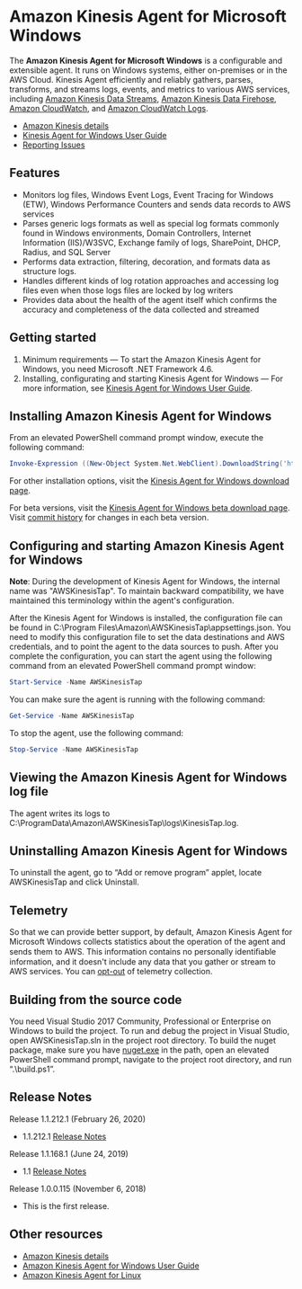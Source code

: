 ﻿# Amazon Kinesis Agent for Microsoft Windows

The **Amazon Kinesis Agent for Microsoft Windows** is a configurable and extensible agent. It runs on Windows systems, either on-premises or in the AWS Cloud. Kinesis Agent efficiently and reliably gathers, parses, transforms, and streams logs, events, and metrics to various AWS services, including [Amazon Kinesis Data Streams][kinesis-stream], [Amazon Kinesis Data Firehose][kinesis-firehose], [Amazon CloudWatch][cloudwatch], and [Amazon CloudWatch Logs][cloudwatch-logs].

*	[Amazon Kinesis details][kinesis]
*	[Kinesis Agent for Windows User Guide][kinesis-agent-windows-user-guide]
*	[Reporting Issues][kinesis-agent-windows-issues]

## Features

* Monitors log files, Windows Event Logs, Event Tracing for Windows (ETW), Windows Performance Counters and sends data records to AWS services
* Parses generic logs formats as well as special log formats commonly found in Windows environments, Domain Controllers, Internet Information (IIS)/W3SVC, Exchange family of logs, SharePoint, DHCP, Radius, and SQL Server
* Performs data extraction, filtering, decoration, and formats data as structure logs.
* Handles different kinds of log rotation approaches and accessing log files even when those logs files are locked by log writers
* Provides data about the health of the agent itself which confirms the accuracy and completeness of the data collected and streamed

## Getting started

1.	Minimum requirements — To start the Amazon Kinesis Agent for Windows, you need Microsoft .NET Framework 4.6.
2.	Installing, configurating and starting Kinesis Agent for Windows — For more information, see [Kinesis Agent for Windows User Guide][kinesis-agent-windows-user-guide].

## Installing Amazon Kinesis Agent for Windows

From an elevated PowerShell command prompt window, execute the following command:

```powershell
Invoke-Expression ((New-Object System.Net.WebClient).DownloadString('https://s3-us-west-2.amazonaws.com/kinesis-agent-windows/downloads/InstallKinesisAgent.ps1'))
```

For other installation options, visit the [Kinesis Agent for Windows download page][kinesis-agent-windows-downloads].

For beta versions, visit the [Kinesis Agent for Windows beta download page][kinesis-agent-windows-beta-downloads]. Visit [commit history][commit-history] for changes in each beta version.

## Configuring and starting Amazon Kinesis Agent for Windows

**Note**: During the development of Kinesis Agent for Windows, the internal name was
"AWSKinesisTap". To maintain backward compatibility, we have maintained this terminology
within the agent's configuration.

After the Kinesis Agent for Windows is installed, the configuration file can be found in C:\Program Files\Amazon\AWSKinesisTap\appsettings.json. You need to modify this configuration file to set the data destinations and AWS credentials, and to point the agent to the data sources to push. After you complete the configuration, you can start the agent using the following command from an elevated PowerShell command prompt window:

```powershell
Start-Service -Name AWSKinesisTap
```

You can make sure the agent is running with the following command:

```powershell
Get-Service -Name AWSKinesisTap
```

To stop the agent, use the following command:

```powershell
Stop-Service -Name AWSKinesisTap
```

## Viewing the Amazon Kinesis Agent for Windows log file

The agent writes its logs to C:\ProgramData\Amazon\AWSKinesisTap\logs\KinesisTap.log.

## Uninstalling Amazon Kinesis Agent for Windows

To uninstall the agent, go to “Add or remove program” applet, locate AWSKinesisTap and click Uninstall.

## Telemetry

So that we can provide better support, by default, Amazon Kinesis Agent for Microsoft Windows collects statistics about the operation of the agent and sends them to AWS. This information contains no personally identiﬁable information, and it doesn't include any data that you gather or stream to AWS services. You can [opt-out][opt-out] of telemetry collection.

## Building from the source code

You need Visual Studio 2017 Community, Professional or Enterprise on Windows to build the project. To run and debug the project in Visual Studio, open AWSKinesisTap.sln in the project root directory. To build the nuget package, make sure you have [nuget.exe][nuget] in the path, open an elevated PowerShell command prompt, navigate to the project root directory, and run “.\build.ps1”.

## Release Notes

Release 1.1.212.1 (February 26, 2020)
*   1.1.212.1 [Release Notes][release1.1.212.1]

Release 1.1.168.1 (June 24, 2019)
*   1.1 [Release Notes][release1.1]

Release 1.0.0.115 (November 6, 2018)
*	This is the first release.

## Other resources
*	[Amazon Kinesis details][kinesis]
*	[Amazon Kinesis Agent for Windows User Guide][kinesis-agent-windows-user-guide]
*	[Amazon Kinesis Agent for Linux][kinesis-agent-linux]

[cloudwatch]: https://aws.amazon.com/cloudwatch/
[cloudwatch-logs]: https://aws.amazon.com/cloudwatch/features/#Collect
[commit-history]: https://github.com/awslabs/kinesis-agent-windows/commits/master
[kinesis]: http://aws.amazon.com/kinesis
[kinesis-agent-linux]: https://github.com/awslabs/amazon-kinesis-agent/
[kinesis-agent-windows-beta-downloads]: https://s3-us-west-2.amazonaws.com/kinesis-agent-windows/beta/index.html
[kinesis-agent-windows-downloads]: https://s3-us-west-2.amazonaws.com/kinesis-agent-windows/downloads/index.html
[kinesis-agent-windows-issues]: https://github.com/awslabs/kinesis-agent-windows/issues
[kinesis-agent-windows-user-guide]: https://docs.aws.amazon.com/kinesis-agent-windows/latest/userguide/what-is-kinesis-agent-windows.html
[kinesis-stream]: https://aws.amazon.com/kinesis/streams/
[kinesis-firehose]: https://aws.amazon.com/kinesis/firehose/
[nuget]: https://dist.nuget.org/win-x86-commandline/latest/nuget.exe
[opt-out]: https://docs.aws.amazon.com/kinesis-agent-windows/latest/userguide/telemetrics-configuration-option.html
[release1.1]: release_1.1.md
[release1.1.212.1]: release_1.2.md
